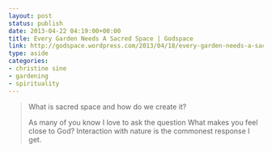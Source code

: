 ```yaml
---
layout: post
status: publish
date: 2013-04-22 04:19:00+00:00
title: Every Garden Needs A Sacred Space | Godspace
link: http://godspace.wordpress.com/2013/04/18/every-garden-needs-a-sacred-space/
type: aside
categories:
- christine sine
- gardening
- spirituality
---
```


> What is sacred space and how do we create it?
> 
> As many of you know I love to ask the question What makes you feel close to God? Interaction with nature is the commonest response I get.



